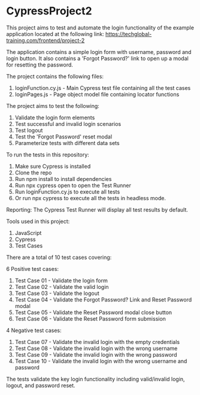 # CypressProject2

This project aims to test and automate the login functionality of the example application located at the following link:
https://techglobal-training.com/frontend/project-2

The application contains a simple login form with username, password and login button. It also contains a 'Forgot Password?' link to open up a modal for resetting the password.

The project contains the following files:

1) loginFunction.cy.js - Main Cypress test file containing all the test cases
2) loginPages.js - Page object model file containing locator functions



The project aims to test the following:
1. Validate the login form elements
2. Test successful and invalid login scenarios
3. Test logout
4. Test the 'Forgot Password' reset modal
5. Parameterize tests with different data sets
 
To run the tests in this repository:
1. Make sure Cypress is installed
2. Clone the repo
3. Run npm install to install dependencies
4. Run npx cypress open to open the Test Runner
5. Run loginFunction.cy.js to execute all tests
6. Or run npx cypress to execute all the tests in headless mode.

Reporting:
The Cypress Test Runner will display all test results  by default.

Tools used in this project:
1. JavaScript
2. Cypress
3. Test Cases

There are a total of 10 test cases covering:

6 Positive test cases:
1. Test Case 01 - Validate the login form
2. Test Case 02 - Validate the valid login
3. Test Case 03 - Validate the logout
4. Test Case 04 - Validate the Forgot Password? Link and Reset Password modal
5. Test Case 05 - Validate the Reset Password modal close button
6. Test Case 06 - Validate the Reset Password form submission

4 Negative test cases:
1. Test Case 07 - Validate the invalid login with the empty credentials
2. Test Case 08 - Validate the invalid login with the wrong username
3. Test Case 09 - Validate the invalid login with the wrong password
4. Test Case 10 - Validate the invalid login with the wrong username and password

The tests validate the key login functionality including valid/invalid login, logout, and password reset.